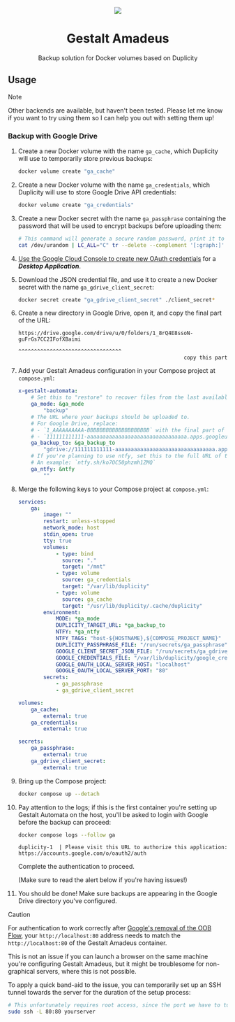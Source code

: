 <div align="center">

![](.media/icon-128x128_round.png)

# Gestalt Amadeus

Backup solution for Docker volumes based on Duplicity

</div>

## Usage

> [!NOTE]
>
> Other backends are available, but haven't been tested. Please let me know if you want to try using them so I can help you out with setting them up!

### Backup with Google Drive

1. Create a new Docker volume with the name `ga_cache`, which Duplicity will use to temporarily store previous backups:

    ```bash
    docker volume create "ga_cache"
    ```

1. Create a new Docker volume with the name `ga_credentials`, which Duplicity will use to store Google Drive API credentials:

    ```bash
    docker volume create "ga_credentials"
    ```

1. Create a new Docker secret with the name `ga_passphrase` containing the password that will be used to encrypt backups before uploading them:

    ```bash
    # This command will generate a secure random password, print it to the console, and use it to create a Docker secret 
    cat /dev/urandom | LC_ALL="C" tr --delete --complement '[:graph:]' | head --bytes 32 | tee "/dev/stderr" | docker secret create "ga_passphrase" -
    ```

1. [Use the Google Cloud Console to create new OAuth credentials](https://console.cloud.google.com/apis/credentials) for a ***Desktop Application***.

1. Download the JSON credential file, and use it to create a new Docker secret with the name `ga_gdrive_client_secret`:

    ```bash
    docker secret create "ga_gdrive_client_secret" ./client_secret*
    ```

1. Create a new directory in Google Drive, open it, and copy the final part of the URL:

    ```text
    https://drive.google.com/drive/u/0/folders/1_8rQ4E8ssoN-guFrGs7CC2IFofXBaimi
                                               ^^^^^^^^^^^^^^^^^^^^^^^^^^^^^^^^^
                                                         copy this part         
    ```

1. Add your Gestalt Amadeus configuration in your Compose project at `compose.yml`:
    ```yaml
    x-gestalt-automata:
        # Set this to "restore" to recover files from the last available backup.
        ga_mode: &ga_mode
            "backup"
        # The URL where your backups should be uploaded to.
        # For Google Drive, replace:
        # - `1_AAAAAAAAAA-BBBBBBBBBBBBBBBBBBBB` with the final part of the URL you've previously copied
        # - `111111111111-aaaaaaaaaaaaaaaaaaaaaaaaaaaaaaaa.apps.googleusercontent.com` with the value of the `.installed.client_id` key of the Google client_secret file you've previously downloaded
        ga_backup_to: &ga_backup_to
            "gdrive://111111111111-aaaaaaaaaaaaaaaaaaaaaaaaaaaaaaaa.apps.googleusercontent.com/${COMPOSE_PROJECT_NAME}?myDriveFolderID=1_AAAAAAAAAA-BBBBBBBBBBBBBBBBBBBB"
        # If you're planning to use ntfy, set this to the full URL of the topic you'd like to receive notifications at.
        # An example: `ntfy.sh/ko7OC50phzmh1ZMQ`
        ga_ntfy: &ntfy
            ""
    ```

1. Merge the following keys to your Compose project at `compose.yml`:

    ```yaml
    services:
        ga:
            image: ""
            restart: unless-stopped
            network_mode: host
            stdin_open: true
            tty: true
            volumes:
                - type: bind
                  source: "."
                  target: "/mnt"
                - type: volume
                  source: ga_credentials
                  target: "/var/lib/duplicity"
                - type: volume
                  source: ga_cache
                  target: "/usr/lib/duplicity/.cache/duplicity"
            environment:
                MODE: *ga_mode
                DUPLICITY_TARGET_URL: *ga_backup_to
                NTFY: *ga_ntfy
                NTFY_TAGS: "host-${HOSTNAME},${COMPOSE_PROJECT_NAME}"
                DUPLICITY_PASSPHRASE_FILE: "/run/secrets/ga_passphrase"
                GOOGLE_CLIENT_SECRET_JSON_FILE: "/run/secrets/ga_gdrive_client_secret"
                GOOGLE_CREDENTIALS_FILE: "/var/lib/duplicity/google_credentials"
                GOOGLE_OAUTH_LOCAL_SERVER_HOST: "localhost"
                GOOGLE_OAUTH_LOCAL_SERVER_PORT: "80"
            secrets:
                - ga_passphrase
                - ga_gdrive_client_secret
    
    volumes:
        ga_cache:
            external: true
        ga_credentials:
            external: true
    
    secrets:
        ga_passphrase:
            external: true
        ga_gdrive_client_secret:
            external: true
    ```

1. Bring up the Compose project:

    ```bash
    docker compose up --detach
    ```

1. Pay attention to the logs; if this is the first container you're setting up Gestalt Automata on the host, you'll be asked to login with Google before the backup can proceed:

    ```bash
    docker compose logs --follow ga
    ```

    ```log
    duplicity-1  | Please visit this URL to authorize this application: https://accounts.google.com/o/oauth2/auth
    ```

    Complete the authentication to proceed.

    (Make sure to read the alert below if you're having issues!)

1. You should be done! Make sure backups are appearing in the Google Drive directory you've configured.

> [!CAUTION]
> 
> For authentication to work correctly after [Google's removal of the OOB Flow](https://developers.google.com/identity/protocols/oauth2/resources/oob-migration), your `http://localhost:80` address needs to match the `http://localhost:80` of the Gestalt Amadeus container.
> 
> This is not an issue if you can launch a browser on the same machine you're configuring Gestalt Amadeus, but it might be troublesome for non-graphical servers, where this is not possible.
>
> To apply a quick band-aid to the issue, you can temporarily set up an SSH tunnel towards the server for the duration of the setup process:
>
> ```bash
> # This unfortunately requires root access, since the port we have to tunnel, 80, has a number lower than 1024.
> sudo ssh -L 80:80 yourserver
> ```